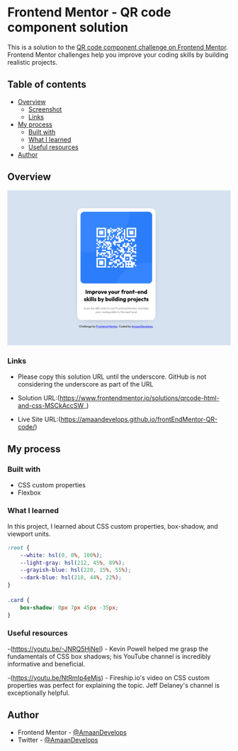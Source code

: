 # Frontend Mentor - QR code component solution

This is a solution to the [QR code component challenge on Frontend Mentor](https://www.frontendmentor.io/challenges/qr-code-component-iux_sIO_H). Frontend Mentor challenges help you improve your coding skills by building realistic projects.

## Table of contents

- [Overview](#overview)
  - [Screenshot](#screenshot)
  - [Links](#links)
- [My process](#my-process)
  - [Built with](#built-with)
  - [What I learned](#what-i-learned)
  - [Useful resources](#useful-resources)
- [Author](#author)

## Overview

![](./screenshot.png)

### Links

- Please copy this solution URL until the underscore. GitHub is not considering the underscore as part of the URL
- Solution URL:(https://www.frontendmentor.io/solutions/qrcode-html-and-css-MSCkAccSW_)

- Live Site URL:(https://amaandevelops.github.io/frontEndMentor-QR-code/)

## My process

### Built with

- CSS custom properties
- Flexbox


### What I learned

In this project, I learned about CSS custom properties, box-shadow, and viewport units.

```css
:root {
    --white: hsl(0, 0%, 100%);
    --light-gray: hsl(212, 45%, 89%);
    --grayish-blue: hsl(220, 15%, 55%);
    --dark-blue: hsl(218, 44%, 22%);
}

.card {
    box-shadow: 0px 7px 45px -35px;
}
```

### Useful resources

-(https://youtu.be/-JNRQ5HjNeI) - Kevin Powell helped me grasp the fundamentals of CSS box shadows; his YouTube channel is incredibly informative and beneficial.

-(https://youtu.be/NtRmIp4eMjs) - Fireship.io's video on CSS custom properties was perfect for explaining the topic. Jeff Delaney's channel is exceptionally helpful.


## Author

- Frontend Mentor - [@AmaanDevelops](https://www.frontendmentor.io/profile/AmaanDevelops)
- Twitter - [@AmaanDevelops](https://www.twitter.com/AmaanDevelops)